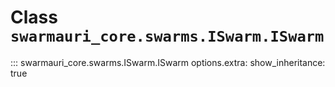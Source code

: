 # Class `swarmauri_core.swarms.ISwarm.ISwarm`

::: swarmauri_core.swarms.ISwarm.ISwarm
    options.extra:
      show_inheritance: true

